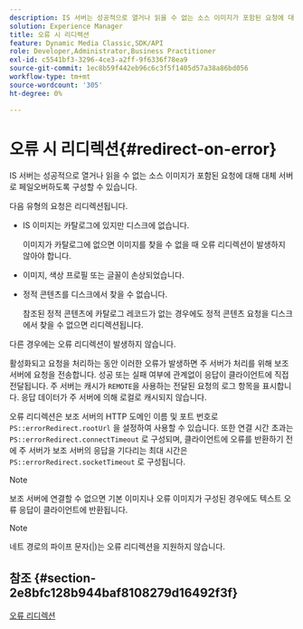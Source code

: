 ```yaml
---
description: IS 서버는 성공적으로 열거나 읽을 수 없는 소스 이미지가 포함된 요청에 대해 대체 서버로 페일오버하도록 구성할 수 있습니다.
solution: Experience Manager
title: 오류 시 리디렉션
feature: Dynamic Media Classic,SDK/API
role: Developer,Administrator,Business Practitioner
exl-id: c5541bf3-3296-4ce3-a2ff-9f6336f78ea9
source-git-commit: 1ec8b59f442eb96c6c3f5f1405d57a38a86bd056
workflow-type: tm+mt
source-wordcount: '305'
ht-degree: 0%

---
```


# 오류 시 리디렉션{#redirect-on-error}

IS 서버는 성공적으로 열거나 읽을 수 없는 소스 이미지가 포함된 요청에 대해 대체 서버로 페일오버하도록 구성할 수 있습니다.

다음 유형의 요청은 리디렉션됩니다.

* IS 이미지는 카탈로그에 있지만 디스크에 없습니다.

   이미지가 카탈로그에 없으면 이미지를 찾을 수 없을 때 오류 리디렉션이 발생하지 않아야 합니다.

* 이미지, 색상 프로필 또는 글꼴이 손상되었습니다.
* 정적 콘텐츠를 디스크에서 찾을 수 없습니다.

   참조된 정적 콘텐츠에 카탈로그 레코드가 없는 경우에도 정적 콘텐츠 요청을 디스크에서 찾을 수 없으면 리디렉션됩니다.

다른 경우에는 오류 리디렉션이 발생하지 않습니다.

활성화되고 요청을 처리하는 동안 이러한 오류가 발생하면 주 서버가 처리를 위해 보조 서버에 요청을 전송합니다. 성공 또는 실패 여부에 관계없이 응답이 클라이언트에 직접 전달됩니다. 주 서버는 캐시가 `REMOTE`을 사용하는 전달된 요청의 로그 항목을 표시합니다. 응답 데이터가 주 서버에 의해 로컬로 캐시되지 않습니다.

오류 리디렉션은 보조 서버의 HTTP 도메인 이름 및 포트 번호로 `PS::errorRedirect.rootUrl` 을 설정하여 사용할 수 있습니다. 또한 연결 시간 초과는 `PS::errorRedirect.connectTimeout` 로 구성되며, 클라이언트에 오류를 반환하기 전에 주 서버가 보조 서버의 응답을 기다리는 최대 시간은 `PS::errorRedirect.socketTimeout` 로 구성됩니다.

>[!NOTE]
>
>보조 서버에 연결할 수 없으면 기본 이미지나 오류 이미지가 구성된 경우에도 텍스트 오류 응답이 클라이언트에 반환됩니다.

>[!NOTE]
>
>네트 경로의 파이프 문자(|)는 오류 리디렉션을 지원하지 않습니다.

## 참조 {#section-2e8bfc128b944baf8108279d16492f3f}

[오류 리디렉션](../../../is-api/image-serving-api-ref/c-configuration-and-administration/c-server-settings/r-error-redirection.md#reference-268b1bf6ce1b44bb979727c6f5daf1ac)

